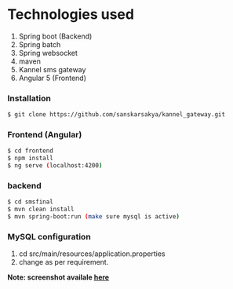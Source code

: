 # Technologies used
1. Spring boot (Backend)
2. Spring batch
3. Spring websocket
4. maven
5. Kannel sms gateway
6. Angular 5 (Frontend)

### Installation
```sh
$ git clone https://github.com/sanskarsakya/kannel_gateway.git
```
### Frontend (Angular)

```sh
$ cd frontend
$ npm install
$ ng serve (localhost:4200)
```

### backend

```sh
$ cd smsfinal
$ mvn clean install
$ mvn spring-boot:run (make sure mysql is active)
```

### MySQL configuration
1. cd src/main/resources/application.properties
2. change as per requirement.

**Note: screenshot availale [here](https://github.com/sanskarsakya/kannel_gateway/blob/master/screenshot/Untitled.png)**
